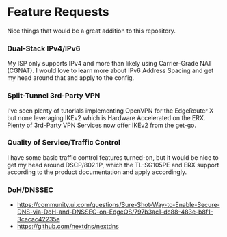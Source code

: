 # Feature Requests

Nice things that would be a great addition to this repository. 

### Dual-Stack IPv4/IPv6

My ISP only supports IPv4 and more than likely using Carrier-Grade NAT (CGNAT). I would love to learn more about IPv6 Address Spacing and get my head around that and apply to the config.

### Split-Tunnel 3rd-Party VPN

I've seen plenty of tutorials implementing OpenVPN for the EdgeRouter X but none leveraging IKEv2 which is Hardware Accelerated on the ERX. Plenty of 3rd-Party VPN Services now offer IKEv2 from the get-go.

### Quality of Service/Traffic Control

I have some basic traffic control features turned-on, but it would be nice to get my head around DSCP/802.1P, which the TL-SG105PE and ERX support according to the product documentation and apply accordingly.

### DoH/DNSSEC
- https://community.ui.com/questions/Sure-Shot-Way-to-Enable-Secure-DNS-via-DoH-and-DNSSEC-on-EdgeOS/797b3ac1-dc88-483e-b8f1-3cacac42235a
- https://github.com/nextdns/nextdns
